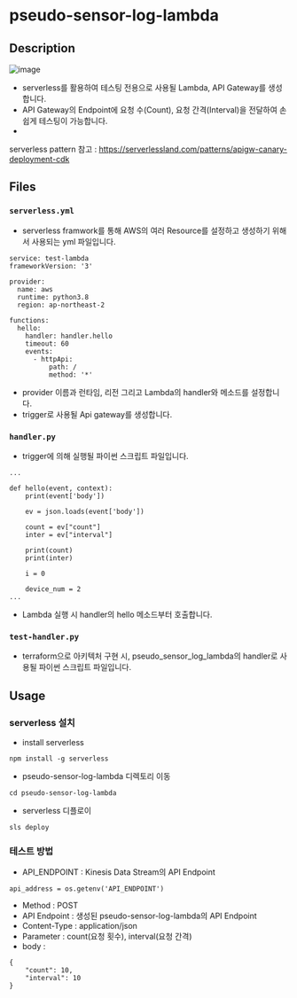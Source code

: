 # pseudo-sensor-log-lambda

## Description
![image](https://user-images.githubusercontent.com/89952061/184065575-51b159d2-bc3b-45a8-abc0-9d6b6ebec9c2.png)

- serverless를 활용하여 테스팅 전용으로 사용될 Lambda, API Gateway를 생성합니다.
- API Gateway의 Endpoint에 요청 수(Count), 요청 간격(Interval)을 전달하여 손쉽게 테스팅이 가능합니다.
- 

serverless pattern 참고 : https://serverlessland.com/patterns/apigw-canary-deployment-cdk

## Files
### `serverless.yml`
- serverless framwork를 통해 AWS의 여러 Resource를 설정하고 생성하기 위해서 사용되는 yml 파일입니다.
```
service: test-lambda
frameworkVersion: '3'

provider:
  name: aws
  runtime: python3.8
  region: ap-northeast-2

functions:
  hello:
    handler: handler.hello
    timeout: 60
    events:
      - httpApi:
          path: /
          method: '*'
```
- provider 이름과 런타임, 리전 그리고 Lambda의 handler와 메소드를 설정합니다. 
- trigger로 사용될 Api gateway를 생성합니다.

### `handler.py`
- trigger에 의해 실행될 파이썬 스크립트 파일입니다.
```
...

def hello(event, context):
    print(event['body'])

    ev = json.loads(event['body'])

    count = ev["count"]
    inter = ev["interval"]

    print(count)
    print(inter)

    i = 0

    device_num = 2
...
```
- Lambda 실행 시 handler의 hello 메소드부터 호출합니다.

### `test-handler.py`
- terraform으로 아키텍처 구현 시, pseudo_sensor_log_lambda의 handler로 사용될 파이썬 스크립트 파일입니다.

## Usage

### serverless 설치
- install serverless

```npm install -g serverless```
- pseudo-sensor-log-lambda 디렉토리 이동

```cd pseudo-sensor-log-lambda```
- serverless 디플로이

```sls deploy```

### 테스트 방법
- API_ENDPOINT : Kinesis Data Stream의 API Endpoint
```
api_address = os.getenv('API_ENDPOINT')
```
- Method : POST
- API Endpoint : 생성된 pseudo-sensor-log-lambda의 API Endpoint
- Content-Type : application/json
- Parameter : count(요청 횟수), interval(요청 간격)
- body : 
```
{
    "count": 10,
    "interval": 10
}
```
